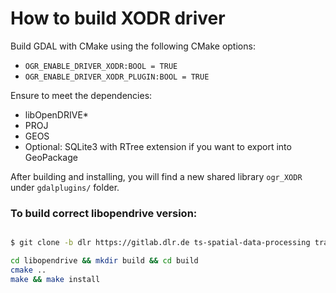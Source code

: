 # How to build XODR driver

Build GDAL with CMake using the following CMake options:

- `OGR_ENABLE_DRIVER_XODR:BOOL = TRUE`
- `OGR_ENABLE_DRIVER_XODR_PLUGIN:BOOL = TRUE`

Ensure to meet the dependencies:

- libOpenDRIVE*
- PROJ
- GEOS
- Optional: SQLite3 with RTree extension if you want to export into GeoPackage

After building and installing, you will find a new shared library `ogr_XODR` under `gdalplugins/` folder.

### **To build correct libopendrive version:**
```bash

$ git clone -b dlr https://gitlab.dlr.de ts-spatial-data-processing transport-feature-manipulation/libopendrive.git 

cd libopendrive && mkdir build && cd build
cmake ..
make && make install

```